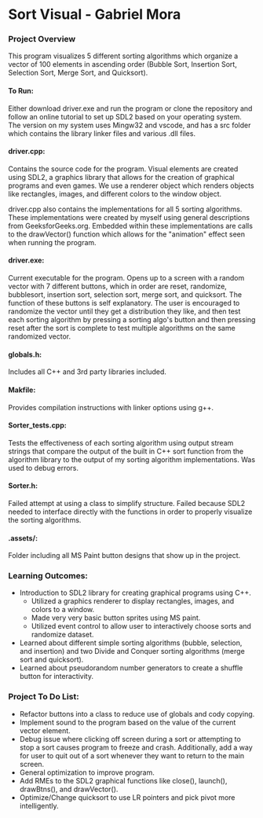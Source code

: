 # Sort Visual - Gabriel Mora
### Project Overview
This program visualizes 5 different sorting algorithms which organize a vector of 
100 elements in ascending order (Bubble Sort, Insertion Sort, Selection Sort, 
Merge Sort, and Quicksort). 

#### To Run:
Either download driver.exe and run the program or clone the repository and follow
an online tutorial to set up SDL2 based on your operating system. The version on
my system uses Mingw32 and vscode, and has a src folder which contains the library
linker files and various .dll files.

#### driver.cpp:
Contains the source code for the program. Visual elements are created using SDL2,
a graphics library that allows for the creation of graphical programs and even
games. We use a renderer object which renders objects like rectangles, images,
and different colors to the window object.

driver.cpp also contains the implementations for all 5 sorting algorithms. These 
implementations were created by myself using general descriptions from GeeksforGeeks.org.
Embedded within these implementations are calls to the drawVector() function which allows
for the "animation" effect seen when running the program.

#### driver.exe:
Current executable for the program. Opens up to a screen with a random vector with
7 different buttons, which in order are reset, randomize, bubblesort, insertion sort,
selection sort, merge sort, and quicksort. The function of these buttons is self explanatory.
The user is encouraged to randomize the vector until they get a distribution they like, and
then test each sorting algorithm by pressing a sorting algo's button and then pressing reset
after the sort is complete to test multiple algorithms on the same randomized vector.

#### globals.h:
Includes all C++ and 3rd party libraries included.

#### Makfile:
Provides compilation instructions with linker options using g++.

#### Sorter_tests.cpp:
Tests the effectiveness of each sorting algorithm using output stream strings that
compare the output of the built in C++ sort function from the algorithm library
to the output of my sorting algorithm implementations. Was used to debug errors.

#### Sorter.h:
Failed attempt at using a class to simplify structure. Failed because SDL2 needed to interface 
directly with the functions in order to properly visualize the sorting algorithms.

#### .assets/:
Folder including all MS Paint button designs that show up in the project.

### Learning Outcomes:
* Introduction to SDL2 library for creating graphical programs using C++.
    * Utilized a graphics renderer to display rectangles, images, and colors to
      a window.
    * Made very very basic button sprites using MS paint.
    * Utilized event control to allow user to interactively choose sorts and randomize dataset.
* Learned about different simple sorting algorithms (bubble, selection, and insertion)
  and two Divide and Conquer sorting algorithms (merge sort and quicksort).
* Learned about pseudorandom number generators to create a shuffle button for interactivity.

### Project To Do List:
* Refactor buttons into a class to reduce use of globals and cody copying.
* Implement sound to the program based on the value of the current vector element.
* Debug issue where clicking off screen during a sort or attempting to stop a sort
  causes program to freeze and crash. Additionally, add a way for user to quit out
  of a sort whenever they want to return to the main screen.
* General optimization to improve program.
* Add RMEs to the SDL2 graphical functions like close(), launch(), drawBtns(), and drawVector().
* Optimize/Change quicksort to use LR pointers and pick pivot more intelligently.